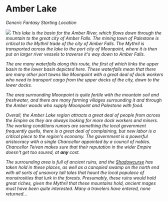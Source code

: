 # Amber Lake

*Generic Fantasy Starting Location*

![](amber_lake.png)
*This lake is the basin for the Amber River, which flows down through the mountain to the great city of Amber Falls. The mining town of Palestone is critical to the Mythril trade of the city of Amber Falls. The Mythril is transported across the lake to the port city of Moonpoint, where it is then put on larger river vessels to traverse it's way down to Amber Falls.*

*The are many waterfalls along this route, the first of which links the upper basin to the lower basin depicted here. These waterfalls mean that there are many other port towns like Moonpoint with a great deal of dock workers who need to transport cargo from the upper docks of the city, down to the lower docks.*

*The area surrounding Moonpoint is quite fertile with the mountain soil and freshwater, and there are many farming villages surrounding it and through the Amber woods who supply Moonpoint and Palestone with food.*

*Overall, the Amber Lake region attracts a great deal of people from across the Empire as they are always looking for more dock workers and miners. The working conditions rumors are something the local government frequently quells, there is a great deal of complaining, but new labor is a critical piece to the region's economy. The government is a powerful aristocracy with a single Chancellor appointed by a council of nobles. Chancellor Teivan makes sure that their reputation in the wider Empire doesn't get too soured, at **any** cost.*

*The surrounding area is full of ancient ruins, and the [Shadowcurse](../../../Game%20Procedures/Hazards/Shadowcurse.md) has taken hold in these places, as well as a canopied swamp on the north end with all sorts of unsavory tall tales that haunt the local populace of monstrosities that lurk in the forests. Presumably, these ruins would hold great riches, given the Mythril that these mountains hold, ancient mages must have been quite interested. Many a travelers have entered, none returned…*
